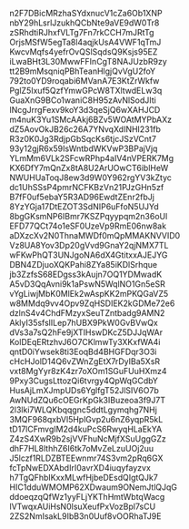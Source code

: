 n2F7DBicMRzhaSYdxnucV1cZa6Ob1XNP
nbY29hLsrlJzukhQCbNte9aVE9dW0Tr8
zSRhdtiRJhxfVLTg7Fn7rkCCH7mJRtTg
OrjsMSfW5egTa8l4aqjkUsA4VWF1qTmJ
KwcvMqfs4yefrOvQSlSqdsQ9Ksjs95EZ
iLwaBHt3L30MwwFFInCgT8NAJUzbR9zy
tt2B9mMsqniqPBhTeanHlgjQvVgU2foY
792to0YD9roqabi6MVanA7E3KtZrWkfw
PglZ5Ixuf5QzfYmwGPcW8TXltwdELw3q
GuaXnG9BCo1waniC8H95zAvNlSodJIti
lNcgJrrgFexv9koY3d3qeSjQ6wXAHJCD
m4nuK3Yu1SMcAAkj6BZv5WOAtMYPbAXz
dZ5AovOkJB26c26A7YNvqXdINHI231fb
R3z0K0Jg3RdjpGbSqcKs6tjcJSzVCnt7
93y12gjR6x59IsWntbdWKVwP3BPajVjq
YLmMm6VLk2SFcwRPhp4aIV4nVPERK7Mg
KX6DfY7mQnZx8tA8U2ArUOwCT6iblHeW
NWUHUaToqJ8ew3d9W0Y962rgYV3kZtyc
dc1UhSSsP4pmrNCFKBzVn21PJzGHn5zf
B7fF0uf5ebaY5R3AD96EwdtZEnr2fbJj
8YzYGja17DtEZOT3SdNIP6uFfoN5UJYd
8bgGKsmNP6IBmr7KSZPqyypqm2n36oUl
EFD77QCt74o1eSF0UzeVp9RmE06nw8ak
aDXzcXv2N0ThnaMWDf0mQpMMAKNVVID0
Vz8UA8Yov3Dp20gVvd9GnaY2qjNMX7TL
wFKwPhQT3UNJgoNA6dX4GtitxxAJEJYG
DBN4ZDjuoXQKPahi8ZYa85iKDlSrhque
jb3ZzfsS68EDgss3kAujn7OQ1YDMwadK
A5vD3QqAvni9k1aPswN5WqlNO1Gn5eSR
vYgLiwjMbK0MlEk2wAspKK2mPKQGaVZ5
w8MMdq9vv4Opv9ZqHSDIEK2kGDMe72e6
dzlnS4v4ChdFMzyxSeuTZntbadg9AMN2
AklyI35sfslILep7hUBX9PkW0GvBVwQx
dVs3a7sQ2hFe9jXTIHswDKcZ5DJJqWAr
KolDEqERtzhvJ6O7CKlmwTy3XKxfWA4i
qntD0iYwsek8ti3EoqBd4BHGFDqr3O3i
cHcHJolD14Q6vZWnZgEtX7rDyIBa5XsR
vxt8MgYyr8zK4zr7oXOm1SGuFUuHXmz4
9Pxy3CugsLttozQi6tvrgy4QpWqGCdbY
HusAjLmXJmpUDs6YglfgT52JlSIV6O7b
AwNUdZQu6cOEGrKpGk3IBuzeoa3f9J7T
2l3lki7WLQKbqqgnc5ddtLgymqhg7NHj
3MQF968qxbVl5HplGvp2u6nZ6yqpR5kL
tD17lCFmvgIM2d4kuPcS6RwyqHLaEkYA
Z4zS4XwR9b2sjVVFhuNcMjfXSuUggGZz
dhF7HL8lthhZ6I6tk7oMvZeLzuUOj2uu
J5lczf1RLDZBTEEwnmr74S3vm2pRq6GX
fcTpNwEDXAbdIrI0avrXD4iuqyfayzvx
h7TgQFhbIKxxMLwfHjbeDEsdQIgtQJk7
HIC1dduWMOMP62XDwaum9ONemJtlQJqG
ddoeqzqQfWz1yyFLjYKThHmtWbtqWacg
lVTwqxAUiHsN0lsuXeufPxVozBpl7sCU
2ZS2NmIsakL9IbB3n0Uuf8vOORhaTJ9E
